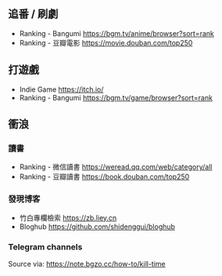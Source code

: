 
## 追番 / 刷劇

- Ranking - Bangumi https://bgm.tv/anime/browser?sort=rank
- Ranking - 豆瓣電影 https://movie.douban.com/top250

## 打遊戲

- Indie Game https://itch.io/
- Ranking - Bangumi https://bgm.tv/game/browser?sort=rank

## 衝浪

### 讀書

- Ranking - 微信讀書 https://weread.qq.com/web/category/all
- Ranking - 豆瓣讀書 https://book.douban.com/top250

### 發現博客

- 竹白專欄檢索 https://zb.liey.cn
- Bloghub https://github.com/shidenggui/bloghub

### Telegram channels

Source via: https://note.bgzo.cc/how-to/kill-time